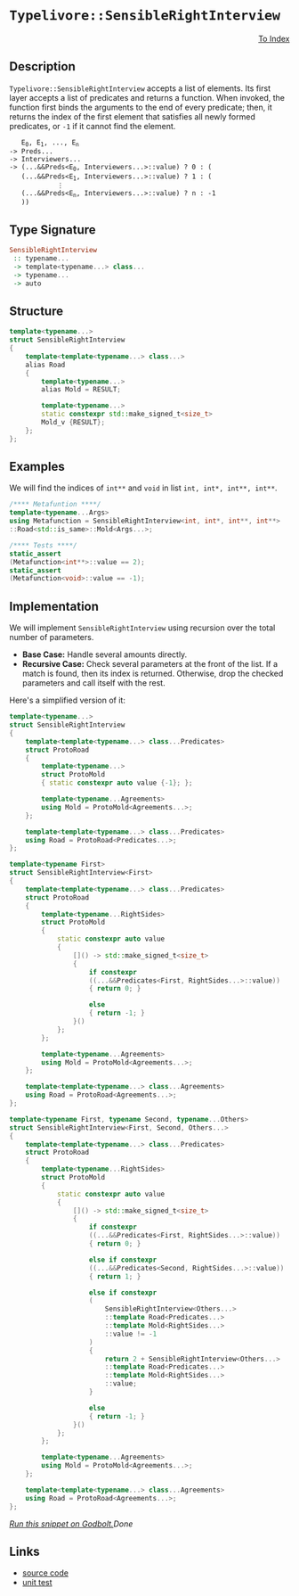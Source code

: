 <!-- Copyright 2024 Feng Mofan
SPDX-License-Identifier: Apache-2.0 -->

# `Typelivore::SensibleRightInterview`

<p style='text-align: right;'><a href="../../../facilities/metafunctions.md#typelivore-sensible-right-interview">To Index</a></p>

## Description

`Typelivore::SensibleRightInterview` accepts a list of elements.
Its first layer accepts a list of predicates and returns a function.
When invoked, the function first binds the arguments to the end of every predicate;
then, it returns the index of the first element that satisfies all newly formed predicates, or `-1` if it cannot find the element.

<pre><code>   E<sub>0</sub>, E<sub>1</sub>, ..., E<sub>n</sub>
-> Preds...
-> Interviewers...
-> (...&&Preds&lt;E<sub>0</sub>, Interviewers...&gt;::value) ? 0 : (
   (...&&Preds&lt;E<sub>1</sub>, Interviewers...&gt;::value) ? 1 : (
            &vellip;
   (...&&Preds&lt;E<sub>n</sub>, Interviewers...&gt;::value) ? n : -1
   ))</code></pre>

## Type Signature

```Haskell
SensibleRightInterview
 :: typename...
 -> template<typename...> class...
 -> typename...
 -> auto
```

## Structure

```C++
template<typename...>
struct SensibleRightInterview
{
    template<template<typename...> class...>
    alias Road
    {
        template<typename...>
        alias Mold = RESULT;

        template<typename...>
        static constexpr std::make_signed_t<size_t>
        Mold_v {RESULT};
    };  
};
```

## Examples

We will find the indices of `int**` and `void` in list `int, int*, int**, int**`.

```C++
/**** Metafuntion ****/
template<typename...Args>
using Metafunction = SensibleRightInterview<int, int*, int**, int**>
::Road<std::is_same>::Mold<Args...>;

/**** Tests ****/
static_assert
(Metafunction<int**>::value == 2);
static_assert
(Metafunction<void>::value == -1);
```

## Implementation

We will implement `SensibleRightInterview` using recursion over the total number of parameters.

- **Base Case:** Handle several amounts directly.
- **Recursive Case:** Check several parameters at the front of the list.
If a match is found, then its index is returned.
Otherwise, drop the checked parameters and call itself with the rest.

Here's a simplified version of it:

```C++
template<typename...>
struct SensibleRightInterview
{
    template<template<typename...> class...Predicates>
    struct ProtoRoad
    {
        template<typename...>
        struct ProtoMold
        { static constexpr auto value {-1}; };

        template<typename...Agreements>
        using Mold = ProtoMold<Agreements...>;
    };

    template<template<typename...> class...Predicates>
    using Road = ProtoRoad<Predicates...>;
};

template<typename First>
struct SensibleRightInterview<First>
{
    template<template<typename...> class...Predicates>
    struct ProtoRoad
    {
        template<typename...RightSides>
        struct ProtoMold
        {   
            static constexpr auto value 
            {
                []() -> std::make_signed_t<size_t>
                {
                    if constexpr 
                    ((...&&Predicates<First, RightSides...>::value))
                    { return 0; }

                    else
                    { return -1; }
                }()
            };
        };

        template<typename...Agreements>
        using Mold = ProtoMold<Agreements...>;
    };

    template<template<typename...> class...Agreements>
    using Road = ProtoRoad<Agreements...>;
};

template<typename First, typename Second, typename...Others>
struct SensibleRightInterview<First, Second, Others...>
{
    template<template<typename...> class...Predicates>
    struct ProtoRoad
    {
        template<typename...RightSides>
        struct ProtoMold
        {   
            static constexpr auto value 
            {
                []() -> std::make_signed_t<size_t>
                {
                    if constexpr 
                    ((...&&Predicates<First, RightSides...>::value))
                    { return 0; }

                    else if constexpr 
                    ((...&&Predicates<Second, RightSides...>::value))
                    { return 1; }

                    else if constexpr
                    (
                        SensibleRightInterview<Others...>
                        ::template Road<Predicates...>
                        ::template Mold<RightSides...>
                        ::value != -1
                    )
                    { 
                        return 2 + SensibleRightInterview<Others...>
                        ::template Road<Predicates...>
                        ::template Mold<RightSides...>
                        ::value; 
                    }

                    else
                    { return -1; }
                }()
            };
        };

        template<typename...Agreements>
        using Mold = ProtoMold<Agreements...>;
    };

    template<template<typename...> class...Agreements>
    using Road = ProtoRoad<Agreements...>;
};
```

[*Run this snippet on Godbolt.*](https://godbolt.org/#z:OYLghAFBqd5QCxAYwPYBMCmBRdBLAF1QCcAaPECAMzwBtMA7AQwFtMQByARg9KtQYEAysib0QXACx8BBAKoBnTAAUAHpwAMvAFYTStJg1DIApACYAQuYukl9ZATwDKjdAGFUtAK4sGIAMwArKSuADJ4DJgAcj4ARpjEEmb%2BpAAOqAqETgwe3r4BwemZjgLhkTEs8YlcybaY9iUMQgRMxAS5Pn5BdQ3Zza0EZdFxCUkpCi1tHfndEwNDFVVjAJS2qF7EyOwcAPQAVAeHR8cnezsmGgCC%2B4cA1AAimKmujMh4mAq3R%2BdXN6f/xx%2BlwuwOSEWQ3iwtxM/jcBAAns8APoEYhMQgKGHYEHmfzgyGYaGw5ATdBYKhYnG/AE0wEgv57W4ASRYqXobEETEaX0OQIZtIBQJBBEwrIMIphcMRjFYmAAdArKVcJsQvA5bkJGJlYvQAEp4YAIAhMwQJABu7wA7jiAOxWK63R23EVirmYSUutluj3S5hsBVyrG3CFMBQKAPKYiYfCiEWY/zYh1OlVqgi3SOoIi61BMdAgp3Qu35gtOz3i92whHPP3yxUJ4sl24p9UZogAWU8eaTjZMdqbLUcyGDAgmmFUqWItyYXiItzNYi8hN7FgAtFxe/cYRZC5v/Pbgd2S2XvZXfbKA5dgFHRYwCPHE5dG46vJkjLcO7R0ET7uniJnUB%2Beawpe14cneAaUnuDY7luVKPqWopehKlaIeWPrVuedbYMGBhhhGUYxm697QS%2BETALc2a5t%2Bv7/pRQFuJG0Z4LGHwQfWUFXBusGcVcx7IVKGFsLcABieDEBMSqXM2aaagw2p6gaRomiKxAWpg1qwqJ4kEJJy7QXxFZwqhJ4CTK/pYThobhgqjGEXGkkFtJNFZjmXbwY6emHgWBnoWZtZyvqhrCHgWDEV5yaoqmzkAZ20EFsuTpxU%2BcyDsOckiuOk7TrO87eEu4U9kWBVPh5gRWIE9wQMstwrkGpIgCALBMAA1pgSKZMAkToCikqZAAXm1On1sVJWee5JUTXgVBpaOmXQiNE2OlAEFmAAbOYq22cxRGSlpEykBRinBaFbHYA1uWLssyxJYt8V9lGBAbAwtwaFuME8eNt0lvUSg3V9hbbg9T01eue7vZ9t0blVf13bu%2B6jTacNwSVPmnoJ/kgZgN6CGFEPPq%2B5GAdRrYxZ%2BkqY9j4FYdx41cRxB7jajRmuvxVZ%2Badll4QqFNgbjBakW%2BdHE3%2BLm5uTV5Y7zp003T%2B7CsZrNnkJe0EAdbM1hqmBoAw6Bq0r/kAPIEAgCS405snyZggVKaaqlWrtYn7Zr2u67cRsm%2BJ0ucUVjMK4ZTPq5hgYJpz1lyltLF8xFqotiLqB0dBY0o37vk1gG1vHR8DnJZFsf/oBf0JR5C2OilzEzRlE5TjOqBzgu%2BV4yWSf/aV5WVdVtUh/VjUtW1HVdT1sL9YN2ct83LcFlNFdjlXMO3ctiprRtEc7Zpjuq4dQVCCFrFYed9dXXPi0JUDxDPa9YNcR9E/fbQSi3FP2uzbPJcTQvgZL2tK/2bCmouwdGdt4nT3iAC6mBD6vwRoDTAj0z63FBtuK%2BDMb4Fh%2BoSR%2BI5K7ECPm/HBX0LZ4B1FbI6ylzT21hO7U2XtG43wagZCirlJTf13sHB8KCnx0L9u%2BWKsJAE7zDqPdhTp955VuGAMAMIfxrjwU%2Ba6kCnwJRkYtU%2Bz0zDQksJrOShCFJBVIXbdSkpKGe2pvIxanCWaEgTrCZhAjho0InuYpChIC68KOkAlhgihG3BEYuN6Sim6I2RkItB/i7rQNgc9aRl9AmmJ3NDV%2BstC6BPpn9AO%2BsLwS0plHRsAtCadmFvnHhbgea3lsdiemsMZaHgDinNG7MLIhi5nKEpONBG5IYVRSR0UrHFMyVLamKTkly2pAKb49Iji3GwKoVgbJCRjJGaMg4QoFmMjbDApgVAvCCGyDyJZ8sLGpyDpcYgwBcbtLWS0TZDAHA7K6QQohGc9FqQ0m4CIG83l7AOh8z5D9BAHEkg1Hp3c8AKHarKLEDUXHFJOWUqp1wJkABUPh3l2WcEEZdkBIisgkHSVwIAXI2Vsm5AhJTfIhaA%2Bu34ulmGuvTDFWKww4pBPi9ZVziUMElGaVAIVyVgKpf4KRXBaUWA4KsWgnBAi8D8BwLQpBUCcDcNYawTZ1ibCXMkHgpACCaFFasZqIBAiSDlBoAAHGYMwABOC1XBAimpNVwG0NppDio4JIXgLAJAaA0KQaVsr5UcF4AoEA3rtUytFaQOAsAYCIBAOsAgqQZzkEoGgVkdAEhRFlJwVQJrVorlWpIW4wBkBDikHKMwvAmJEGICFPQ/BBAiDEOwKQMhBCKBUOoMNpBdBcFIJaNEqROA8DFRKqVOq5WcANjOBNaZUDTWzbm/Nhbi3wKNWoiAHhU30EnLiIVvBQ1aFWBAJAKbUhprIBQCAJ6z0gGAFIMwfA6AqSDRAWIY7YgRFaPCQdvB33MGIPCA2sRtBa1DZqlNYEDYMFoF%2BztWBYheGAG4MQd9v2kCwE1Iw4hYNiRA3gM0Hwx1ji1jObYmq3n1DHbQQhaJ/0eCwGO1EeAPXcF4Ph4gsQMiYEeBh4AVGjA6tWFQAwpyABqVoDbVlQ3W4QohxDNuk22tQY7u36EMMYJVlh9CEKDZAVYqBUiNCDRwFcpJJGmEsNYMwfq2PVtCvAVYdhcPOAgK4aYfge1hAiMMSoowe1FCyAINzeh/ONAWCMaoPQnNNEmO0TwnQ9COfZf0NoYWfMRbmFMOL%2BQe0ZcGF5xYvmHOqq2BIYdHBJU%2BrHf6248680FqLSW1dtwIC4EICQdR/hd1aoE6sE2uZRhVVIPqyQ/g5QWv8E6jQkgzCSFWl6wIq0LX6E4G60gHrOtylWlwVaJqLX2tWoam143VqVc7f6wNwbuthsPdGo9sap2JovVerdGa2CcFaCwM0NoVxMEsm%2BLgFq5RcGNRW/AVaa09ukw2uT0gFNKCU523Q96%2B1MAHSxsrFXfW8H9ZO%2BNM5bizpqzmurf3yIA6B8a5rG7T1bo6zSvdAmI3HtQJuhISbL0s5p6MEMRgAdcG9TQWgT7KCvs7b%2Bz9qHxf/sA8BhwqHwO3kg9BsdcGENIdoChljaHRRqaw7K/AUYbn4aM7KojyASOofIy62VVHYg0fhHR7YsrGPMc1WxjjShuO67IozoTTBRPick1rqHsmm2w9kIpjtsqkeqf4%2BZqwmnbc6cG/pwznATMECAvcePlnrMJFswR3TkX2UuB1kFjzOtUtLD8xkALOQsvubSLX0L%2BXwsJfqFF5LsW8iN8S40LvVffO2Bi%2BX4f8xW9pdK2sDYJWhXLfK6Os7nAicLoLTzsngPgcaGa61qtHWuv7t1aQPrWBEiDZdat9bgOps2kCBax1/hpuzckD2rH46A22Eu4fm78A7txunezs9umpmhwB9ouiwAoGaEOGaOTuWBMKDm1rZrWrINDmHi2vIPDlHjoAEL2v2t%2Bhjovn6hOg9jOnOuAZAdAbAURGmOupzmeh1v4MsAztdkzigHQVuoAewaMFAakKkEiDARakiHAQQEiKoPmg%2BkLqbCLm%2Bh%2Bv%2BpLrIQBkBiBvLizhBlBjBvrpgPBohshkZpquhrrk7rwAbrhsboRqoMRiKJbqaNbrwLbvbo7gxtWq7qxgkB7lxjrphj7iwX7gHupBJowFJigaHhIOHq2pgcpjgQYHHhpjYEnvZnKgZtkEZjsPVDnpYFZtjjZvwgkX3tkKXu4A3noJ5uUG3jXsUNkKPiFtkIPulh3kliPkUTlvUf3jFrUQlo0T3h0ePqUZPnPgoMVk2gQadkQRwDVuQVAXOFQXGDQbvu1jukwVdger1pgP1mfmVpfiAJanKP4EELai/l6rsTaDtiMdjpwBdiGj1kNiAJIIEGNg6jaF6iapINalwGamtPPv4IQWcR/t/mVuWqce/swcsaQGxpkM4JIEAA%3D%3D%3D)$Done$

## Links

- [source code](../../../../conceptrodon/typelivore/sensible_right_interview.hpp)
- [unit test](../../../../tests/unit/metafunctions/typelivore/sensible_right_interview.test.hpp)
